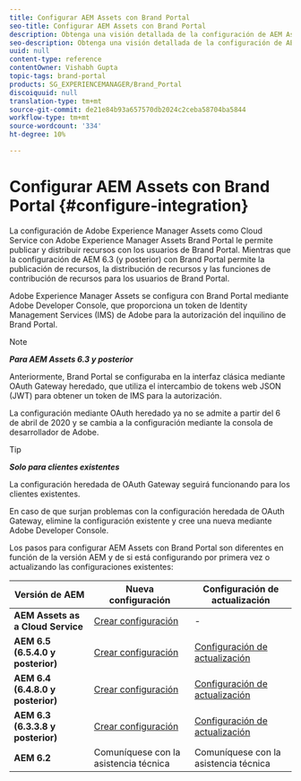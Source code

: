 ```yaml
---
title: Configurar AEM Assets con Brand Portal
seo-title: Configurar AEM Assets con Brand Portal
description: Obtenga una visión detallada de la configuración de AEM Assets con Brand Portal.
seo-description: Obtenga una visión detallada de la configuración de AEM Assets con Brand Portal.
uuid: null
content-type: reference
contentOwner: Vishabh Gupta
topic-tags: brand-portal
products: SG_EXPERIENCEMANAGER/Brand_Portal
discoiquuid: null
translation-type: tm+mt
source-git-commit: de21e84b93a657570db2024c2ceba58704ba5844
workflow-type: tm+mt
source-wordcount: '334'
ht-degree: 10%

---
```



# Configurar AEM Assets con Brand Portal {#configure-integration}

La configuración de Adobe Experience Manager Assets como Cloud Service con Adobe Experience Manager Assets Brand Portal le permite publicar y distribuir recursos con los usuarios de Brand Portal. Mientras que la configuración de AEM 6.3 (y posterior) con Brand Portal permite la publicación de recursos, la distribución de recursos y las funciones de contribución de recursos para los usuarios de Brand Portal.

Adobe Experience Manager Assets se configura con Brand Portal mediante Adobe Developer Console, que proporciona un token de Identity Management Services (IMS) de Adobe para la autorización del inquilino de Brand Portal.

>[!NOTE]
>
>***Para AEM Assets 6.3 y posterior***
>
>Anteriormente, Brand Portal se configuraba en la interfaz clásica mediante OAuth Gateway heredado, que utiliza el intercambio de tokens web JSON (JWT) para obtener un token de IMS para la autorización.
>
>La configuración mediante OAuth heredado ya no se admite a partir del 6 de abril de 2020 y se cambia a la configuración mediante la consola de desarrollador de Adobe.


>[!TIP]
>
>***Solo para clientes existentes***
>
>La configuración heredada de OAuth Gateway seguirá funcionando para los clientes existentes.
>
>En caso de que surjan problemas con la configuración heredada de OAuth Gateway, elimine la configuración existente y cree una nueva mediante Adobe Developer Console.


Los pasos para configurar AEM Assets con Brand Portal son diferentes en función de la versión AEM y de si está configurando por primera vez o actualizando las configuraciones existentes:

| **Versión de AEM** | **Nueva configuración** | **Configuración de actualización** |
|---|---|---|
| **AEM Assets as a Cloud Service** | [Crear configuración](https://docs.adobe.com/content/help/en/experience-manager-cloud-service/assets/brand-portal/configure-aem-assets-with-brand-portal.html) | - |
| **AEM 6.5 (6.5.4.0 y posterior)** | [Crear configuración](https://docs.adobe.com/content/help/en/experience-manager-65/assets/brandportal/configure-aem-assets-with-brand-portal.html) | [Configuración de actualización](https://docs.adobe.com/content/help/en/experience-manager-65/assets/brandportal/configure-aem-assets-with-brand-portal.html#upgrade-integration-65) |
| **AEM 6.4 (6.4.8.0 y posterior)** | [Crear configuración](https://docs.adobe.com/content/help/en/experience-manager-64/assets/brandportal/configure-aem-assets-with-brand-portal.html) | [Configuración de actualización](https://docs.adobe.com/content/help/en/experience-manager-64/assets/brandportal/configure-aem-assets-with-brand-portal.html#upgrade-integration-64) |
| **AEM 6.3 (6.3.3.8 y posterior)** | [Crear configuración](https://helpx.adobe.com/experience-manager/6-3/assets/using/brand-portal-configuring-integration.html) | [Configuración de actualización](https://helpx.adobe.com/experience-manager/6-3/assets/using/brand-portal-configuring-integration.html#Upgradeconfiguration) |
| **AEM 6.2** | Comuníquese con la asistencia técnica | Comuníquese con la asistencia técnica |


